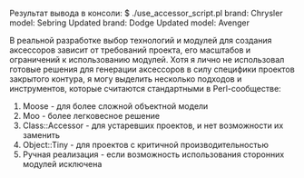 Результат вывода в консоли:
$ ./use_accessor_script.pl
brand: Chrysler
model: Sebring
Updated brand: Dodge
Updated model: Avenger

В реальной разработке выбор технологий и модулей для создания аксессоров зависит от требований проекта, его масштабов и ограничений к использованию модулей. Хотя я лично не использовал готовые решения для генерации аксессоров в силу специфики проектов закрытого контура, я могу выделить несколько подходов и инструментов, которые считаются стандартными в Perl-сообществе:
1. Moose             - для более сложной объектной модели
2. Moo               - более легковесное решение
3. Class::Accessor   - для устаревших проектов, и нет возможности их заменить
4. Object::Tiny      - для проектов с критичной производительностью
5. Ручная реализация - если возможность использования сторонних модулей исключена
